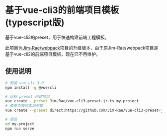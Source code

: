 # 基于vue-cli3的前端项目模板(typescript版)

基于vue-cli3的preset，用于快速构建前端工程模板。

此项目为[Jim-Rae/webpack](https://github.com/Jim-Rae/webpack)项目的升级版本，由于原Jim-Rae/webpack项目是基于vue-cli2的前端项目模板，现在已不再维护。

## 使用说明

```bash
# 安装 vue-cli 3.0
npm install -g @vue/cli

# 远程 preset 创建项目
vue create --preset Jim-Rae/vue-cli3-preset-jr-ts my-project
# 或者克隆到本地创建
vue create --preset direct:https://github.com/Jim-Rae/vue-cli3-preset-jr-ts.git my-project --clone

# 预览
cd my-project
npm run serve
